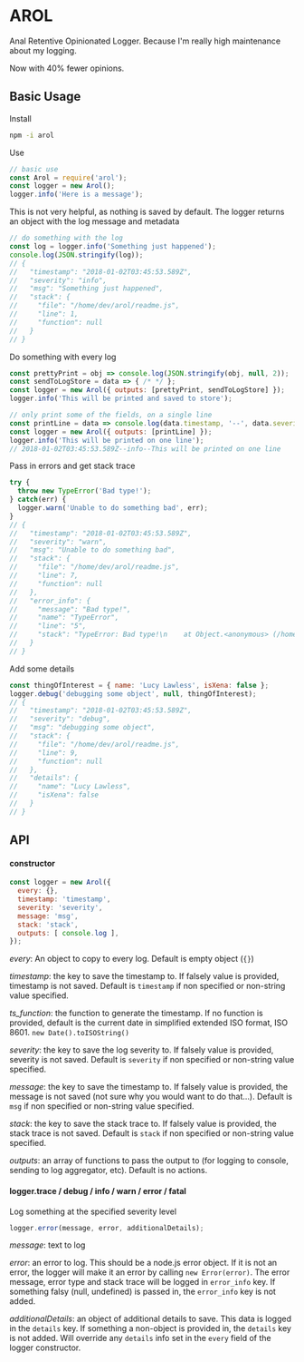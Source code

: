 # AROL

Anal Retentive Opinionated Logger. Because I'm really high maintenance about my logging.

Now with 40% fewer opinions.

## Basic Usage
Install
```bash
npm -i arol
```

Use
```javascript
// basic use
const Arol = require('arol');
const logger = new Arol();
logger.info('Here is a message');
```

This is not very helpful, as nothing is saved by default. The logger returns an object with the log message and metadata
```javascript
// do something with the log
const log = logger.info('Something just happened');
console.log(JSON.stringify(log));
// {
//   "timestamp": "2018-01-02T03:45:53.589Z",
//   "severity": "info",
//   "msg": "Something just happened",
//   "stack": {
//     "file": "/home/dev/arol/readme.js",
//     "line": 1,
//     "function": null
//   }
// }
```

Do something with every log
```javascript
const prettyPrint = obj => console.log(JSON.stringify(obj, null, 2));
const sendToLogStore = data => { /* */ };
const logger = new Arol({ outputs: [prettyPrint, sendToLogStore] });
logger.info('This will be printed and saved to store');

// only print some of the fields, on a single line
const printLine = data => console.log(data.timestamp, '--', data.severity, '--', data.msg);
const logger = new Arol({ outputs: [printLine] });
logger.info('This will be printed on one line');
// 2018-01-02T03:45:53.589Z--info--This will be printed on one line
```
Pass in errors and get stack trace
```javascript
try {
  throw new TypeError('Bad type!');
} catch(err) {
  logger.warn('Unable to do something bad', err);
}
// {
//   "timestamp": "2018-01-02T03:45:53.589Z",
//   "severity": "warn",
//   "msg": "Unable to do something bad",
//   "stack": {
//     "file": "/home/dev/arol/readme.js",
//     "line": 7,
//     "function": null
//   },
//   "error_info": {
//     "message": "Bad type!",
//     "name": "TypeError",
//     "line": "5",
//     "stack": "TypeError: Bad type!\n    at Object.<anonymous> (/home/dev/arol/readme.js:10:13)"
//   }
// }
```
Add some details
```javascript
const thingOfInterest = { name: 'Lucy Lawless', isXena: false };
logger.debug('debugging some object', null, thingOfInterest);
// {
//   "timestamp": "2018-01-02T03:45:53.589Z",
//   "severity": "debug",
//   "msg": "debugging some object",
//   "stack": {
//     "file": "/home/dev/arol/readme.js",
//     "line": 9,
//     "function": null
//   },
//   "details": {
//     "name": "Lucy Lawless",
//     "isXena": false
//   }
// }
```

## API
#### constructor
```javascript
const logger = new Arol({
  every: {},
  timestamp: 'timestamp',
  severity: 'severity',
  message: 'msg',
  stack: 'stack',
  outputs: [ console.log ],
});
```
*every*: An object to copy to every log. Default is empty object (`{}`)

*timestamp*: the key to save the timestamp to. If falsely value is provided, timestamp is not saved. Default is `timestamp` if non specified or non-string value specified.

*ts_function*: the function to generate the timestamp. If no function is provided, default is the current date in simplified extended ISO format, ISO 8601. `new Date().toISOString()`

*severity*: the key to save the log severity to. If falsely value is provided, severity is not saved. Default is `severity` if non specified or non-string value specified.

*message*: the key to save the timestamp to. If falsely value is provided, the message is not saved (not sure why you would want to do that...). Default is `msg` if non specified or non-string value specified.

*stack*: the key to save the stack trace to. If falsely value is provided, the stack trace is not saved. Default is `stack` if non specified or non-string value specified.

*outputs*: an array of functions to pass the output to (for logging to console, sending to log aggregator, etc). Default is no actions.


#### logger.trace / debug / info / warn / error / fatal
Log something at the specified severity level
```javascript
logger.error(message, error, additionalDetails);
```
*message*: text to log

*error*: an error to log. This should be a node.js error object. If it is not an error, the logger will make it an error by calling `new Error(error)`. The error message, error type and stack trace will be logged in `error_info` key. If something falsy (null, undefined) is passed in, the `error_info` key is not added.

*additionalDetails*: an object of additional details to save. This data is logged in the `details` key. If something a non-object is provided in, the `details` key is not added. Will override any `details` info set in the `every` field of the logger constructor.
